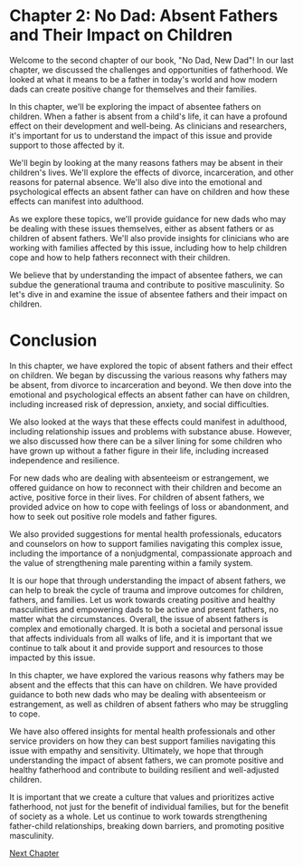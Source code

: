 # Chapter 2: No Dad: Absent Fathers and Their Impact on Children

Welcome to the second chapter of our book, "No Dad, New Dad"! In our last chapter, we discussed the challenges and opportunities of fatherhood. We looked at what it means to be a father in today's world and how modern dads can create positive change for themselves and their families.

In this chapter, we'll be exploring the impact of absentee fathers on children. When a father is absent from a child's life, it can have a profound effect on their development and well-being. As clinicians and researchers, it's important for us to understand the impact of this issue and provide support to those affected by it.

We'll begin by looking at the many reasons fathers may be absent in their children's lives. We'll explore the effects of divorce, incarceration, and other reasons for paternal absence. We'll also dive into the emotional and psychological effects an absent father can have on children and how these effects can manifest into adulthood.

As we explore these topics, we'll provide guidance for new dads who may be dealing with these issues themselves, either as absent fathers or as children of absent fathers. We'll also provide insights for clinicians who are working with families affected by this issue, including how to help children cope and how to help fathers reconnect with their children.

We believe that by understanding the impact of absentee fathers, we can subdue the generational trauma and contribute to positive masculinity. So let's dive in and examine the issue of absentee fathers and their impact on children.
# Conclusion

In this chapter, we have explored the topic of absent fathers and their effect on children. We began by discussing the various reasons why fathers may be absent, from divorce to incarceration and beyond. We then dove into the emotional and psychological effects an absent father can have on children, including increased risk of depression, anxiety, and social difficulties.

We also looked at the ways that these effects could manifest in adulthood, including relationship issues and problems with substance abuse. However, we also discussed how there can be a silver lining for some children who have grown up without a father figure in their life, including increased independence and resilience.

For new dads who are dealing with absenteeism or estrangement, we offered guidance on how to reconnect with their children and become an active, positive force in their lives. For children of absent fathers, we provided advice on how to cope with feelings of loss or abandonment, and how to seek out positive role models and father figures.

We also provided suggestions for mental health professionals, educators and counselors on how to support families navigating this complex issue, including the importance of a nonjudgmental, compassionate approach and the value of strengthening male parenting within a family system.

It is our hope that through understanding the impact of absent fathers, we can help to break the cycle of trauma and improve outcomes for children, fathers, and families. Let us work towards creating positive and healthy masculinities and empowering dads to be active and present fathers, no matter what the circumstances.
Overall, the issue of absent fathers is complex and emotionally charged. It is both a societal and personal issue that affects individuals from all walks of life, and it is important that we continue to talk about it and provide support and resources to those impacted by this issue.

In this chapter, we have explored the various reasons why fathers may be absent and the effects that this can have on children. We have provided guidance to both new dads who may be dealing with absenteeism or estrangement, as well as children of absent fathers who may be struggling to cope.

We have also offered insights for mental health professionals and other service providers on how they can best support families navigating this issue with empathy and sensitivity. Ultimately, we hope that through understanding the impact of absent fathers, we can promote positive and healthy fatherhood and contribute to building resilient and well-adjusted children.

It is important that we create a culture that values and prioritizes active fatherhood, not just for the benefit of individual families, but for the benefit of society as a whole. Let us continue to work towards strengthening father-child relationships, breaking down barriers, and promoting positive masculinity.


[Next Chapter](03_Chapter03.md)